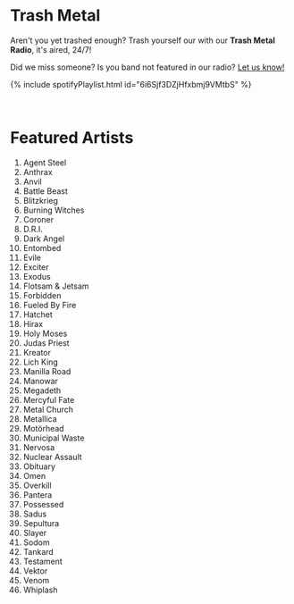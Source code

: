 # Trash Metal

Aren't you yet trashed enough? Trash yourself our with our **Trash Metal Radio**, it's aired, 24/7!

Did we miss someone? Is you band not featured in our radio? [Let us know!](https://github.com/RadioNinjaPirata/commentsENG/issues/new)

{% include spotifyPlaylist.html id="6i6Sjf3DZjHfxbmj9VMtbS" %}

<br>

# Featured Artists

1. Agent Steel
1. Anthrax
1. Anvil
1. Battle Beast
1. Blitzkrieg
1. Burning Witches
1. Coroner
1. D.R.I.
1. Dark Angel
1. Entombed
1. Evile
1. Exciter
1. Exodus
1. Flotsam & Jetsam
1. Forbidden
1. Fueled By Fire
1. Hatchet
1. Hirax
1. Holy Moses
1. Judas Priest
1. Kreator
1. Lich King
1. Manilla Road
1. Manowar
1. Megadeth
1. Mercyful Fate
1. Metal Church
1. Metallica
1. Motörhead
1. Municipal Waste
1. Nervosa
1. Nuclear Assault
1. Obituary
1. Omen
1. Overkill
1. Pantera
1. Possessed
1. Sadus
1. Sepultura
1. Slayer
1. Sodom
1. Tankard
1. Testament
1. Vektor
1. Venom
1. Whiplash
